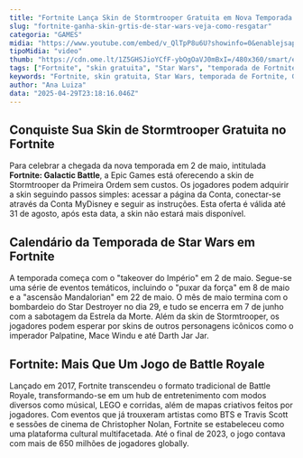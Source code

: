 ```yaml
---
title: "Fortnite Lança Skin de Stormtrooper Gratuita em Nova Temporada Temática de Star Wars"
slug: "fortnite-ganha-skin-grtis-de-star-wars-veja-como-resgatar"
categoria: "GAMES"
midia: "https://www.youtube.com/embed/v_QlTpP8u6U?showinfo=0&enablejsapi=1"
tipoMidia: "video"
thumb: "https://cdn.ome.lt/1Z5GHSJioYCfF-ybOgOaVJ0mBxI=/480x360/smart/extras/conteudos/Design_sem_nome_-_2025-04-29T193615.163.png"
tags: ["Fortnite", "skin gratuita", "Star Wars", "temporada de Fortnite", "Galactic Battle", "Stormtrooper", "Epic Games"]
keywords: "Fortnite, skin gratuita, Star Wars, temporada de Fortnite, Galactic Battle, Stormtrooper, Epic Games"
author: "Ana Luiza"
data: "2025-04-29T23:18:16.046Z"
---
```


## Conquiste Sua Skin de Stormtrooper Gratuita no Fortnite

Para celebrar a chegada da nova temporada em 2 de maio, intitulada **Fortnite: Galactic Battle**, a Epic Games está oferecendo a skin de Stormtrooper da Primeira Ordem sem custos. Os jogadores podem adquirir a skin seguindo passos simples: acessar a página da Conta, conectar-se através da Conta MyDisney e seguir as instruções. Esta oferta é válida até 31 de agosto, após esta data, a skin não estará mais disponível.

## Calendário da Temporada de Star Wars em Fortnite

A temporada começa com o "takeover do Império" em 2 de maio. Segue-se uma série de eventos temáticos, incluindo o "puxar da força" em 8 de maio e a "ascensão Mandalorian" em 22 de maio. O mês de maio termina com o bombardeio do Star Destroyer no dia 29, e tudo se encerra em 7 de junho com a sabotagem da Estrela da Morte. Além da skin de Stormtrooper, os jogadores podem esperar por skins de outros personagens icônicos como o imperador Palpatine, Mace Windu e até Darth Jar Jar.

## Fortnite: Mais Que Um Jogo de Battle Royale

Lançado em 2017, Fortnite transcendeu o formato tradicional de Battle Royale, transformando-se em um hub de entretenimento com modos diversos como músical, LEGO e corridas, além de mapas criativos feitos por jogadores. Com eventos que já trouxeram artistas como BTS e Travis Scott e sessões de cinema de Christopher Nolan, Fortnite se estabeleceu como uma plataforma cultural multifacetada. Até o final de 2023, o jogo contava com mais de 650 milhões de jogadores globally.